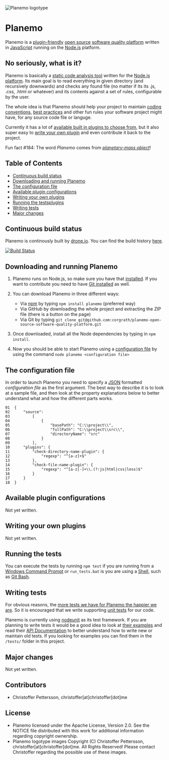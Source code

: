 ![Planemo logotype](https://raw.github.com/corgrath/planemo-javascript-open-source-software-quality-platform/master/resources/planemo_github_version.png)



Planemo
=================================================
Planemo is a [plugin-friendly][07] [open source][06] [software quality platform][09] written in [JavaScript][11] running on the [Node.js][12] platform.



No seriously, what is it?
-------------------------------------------------
Planemo is basically a [static code analysis tool] written for the [Node.js platform][01]. Its main goal is to read everything in given directory (and recursively downwards) and
checks any found file (no matter if its its .js, .css, .html or whatever) and its contents against a set of rules, configurable by the user.

The whole idea is that Planemo should help your project to maintain [coding conventions][02], [best practices][03] and other fun rules your software project might have, for any source code file or languge.

Currently it has a lot of [available built in plugins to choose from][04], but it also super easy to [write your own plugin][05] and even contribute it back to the project.

Fun fact #184: The word *Planemo* comes from *[planetary-mass object][08]*!

[static code analysis tool]: http://en.wikipedia.org/wiki/Static_code_analysis






Table of Contents
-------------------------------------------------
 * [Continuous build status](#continuous-build-status)
 * [Downloading and running Planemo](#downloading-and-running-planemo)
 * [The configuration file](#the-configuration-file)
 * [Available plugin configurations](#available-plugin-configurations)
 * [Writing your own plugins](#writing-your-own-plugins)
 * [Running the testsplugins](#running-the-tests)
 * [Writing tests](#writing-tests)
 * [Major changes](#major-changes)



Continuous build status
-------------------------------------------------
Planemo is continously built by [drone.io]. You can find the build history [here][11].

[![Build Status](https://drone.io/github.com/corgrath/planemo-open-source-software-quality-platform/status.png)](https://drone.io/github.com/corgrath/planemo-open-source-software-quality-platform/latest)


[drone.io]: http://www.drone.io/
[11]: https://drone.io/github.com/corgrath/planemo-open-source-software-quality-platform


Downloading and running Planemo
-------------------------------------------------

1. Planemo runs on Node.js, so make sure you have that [installed][20]. If you want to contribute you need to
have [Git installed][21] as well.

2. You can download Planemo in three different ways:

    * Via [npm][10] by typing `npm install planemo` (preferred way)
    * Via GitHub by downloading the whole project and extracting the ZIP file (there is a button on the page)
    * Via Git by typing `git clone git@github.com:corgrath/planemo-open-source-software-quality-platform.git`

3. Once downloaded, install all the Node dependencies by typing in `npm install`.

4. Now you should be able to start Planemo using a [configuration file][23] by using the command `node planemo <configuration file>`

[20]: http://nodejs.org/
[21]: https://help.github.com/articles/set-up-git/
[22]: https://github.com/corgrath/planemo-javascript-open-source-software-quality-platform/archive/master.zip
[23]: #the-configuration-file



The configuration file
-------------------------------------------------
In order to launch Planemo you need to specify a [JSON][13] formatted *configuration file* as the first argument. The best way to describe it is to look at a sample file, and then
look at the property explanations below to better understand what and how the different parts works.

	01	{
	02		"source":
	03			[
	04				{
	05					"basePath": "C:\\project\\",
	06					"fullPath": "C:\\project\\src\\",
	07					"directoryName": "src"
	08				}
	09			],
	10		"plugins": {
	11			"check-directory-name-plugin": {
	12				"regexp": "^[a-z]+$"
	13			},
	14			"check-file-name-plugin": {
	15				"regexp": "^[a-z|-]+\\.(?:js|html|css|less)$"
	16			}
	17		}
	18	}






Available plugin configurations
-------------------------------------------------
Not yet written.



Writing your own plugins
-------------------------------------------------
Not yet written.



Running the tests
-------------------------------------------------
You can execute the tests by running `npm test` if you are running from a [Windows Command Prompt][62] or `run_tests.bat` is you are using a [Shell][61], such as [Git Bash][63].





Writing tests
-------------------------------------------------
For obvious reasons, the [more tests we have for Planemo the happier we are]. So it is encouraged that we write supporting [unit tests] for our code.

Planemo is currently using [nodeunit][60] as its test framework. If you are planning to write tests it would be a good idea to look at [their examples] and read
their [API Documentation] to better understand how to write new or maintain old tests. If you looking for examples you can find them in the `/tests/` folder in this project.

[unit tests]: http://en.wikipedia.org/wiki/Unit_testing
[more tests we have for Planemo the happier we are]: http://en.wikipedia.org/wiki/Unit_testing#Benefits
[their examples]: https://github.com/caolan/nodeunit#usage
[API Documentation]: https://github.com/caolan/nodeunit#api-documentation



Major changes
-------------------------------------------------
Not yet written.



Contributors
-------------------------------------------------
 * Christoffer Pettersson, christoffer[at]christoffer[dot]me


License
-------------------------------------------------
 * Planemo licensed under the Apache License, Version 2.0. See the NOTICE file distributed with this work for additional information regarding copyright ownership.
 * Planemo logotype images Copyright (C) Christoffer Pettersson, christoffer[at]christoffer[dot]me. All Rights Reserved! Please contact Christoffer regarding the possible use of these images.




[01]: http://nodejs.org/
[02]: http://en.wikipedia.org/wiki/Coding_conventions
[03]: http://en.wikipedia.org/wiki/Best_practice
[04]: #available-plugin-configurations
[05]: #writing-your-own-plugins
[06]: http://en.wikipedia.org/wiki/Open-source_software
[07]: http://en.wikipedia.org/wiki/Plug-in_%28computing%29
[08]: http://en.wikipedia.org/wiki/Planemo#Planetary-mass_objects
[09]: http://en.wikipedia.org/wiki/Software_quality
[10]: https://npmjs.org/
[11]: http://en.wikipedia.org/wiki/JavaScript
[12]: http://nodejs.org/
[13]: http://en.wikipedia.org/wiki/JSON

[60]: https://github.com/caolan/nodeunit
[61]: http://en.wikipedia.org/wiki/Shell_%28computing%29
[62]: http://en.wikipedia.org/wiki/Command_Prompt
[63]: http://git-scm.com/downloads